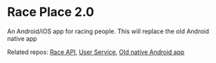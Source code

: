 # Race Place 2.0

An Android/iOS app for racing people. This will replace the old Android native app

Related repos: [Race API](https://github.com/chance-cyphers/race-api), [User Service](https://github.com/chance-cyphers/race-user-service), [Old native Android app](https://github.com/chance-cyphers/race)
